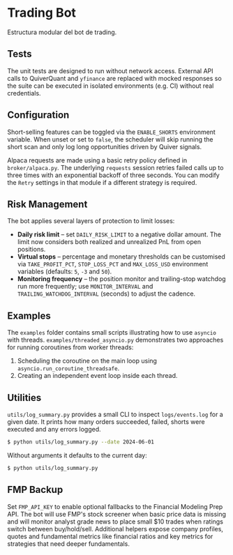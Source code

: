 # Trading Bot

Estructura modular del bot de trading.

## Tests

The unit tests are designed to run without network access.  External API calls
to QuiverQuant and `yfinance` are replaced with mocked responses so the suite
can be executed in isolated environments (e.g. CI) without real credentials.

## Configuration

Short-selling features can be toggled via the `ENABLE_SHORTS` environment
variable.  When unset or set to `false`, the scheduler will skip running the
short scan and only log long opportunities driven by Quiver signals.

Alpaca requests are made using a basic retry policy defined in
`broker/alpaca.py`. The underlying `requests` session retries failed calls up
to three times with an exponential backoff of three seconds. You can modify the
`Retry` settings in that module if a different strategy is required.

## Risk Management

The bot applies several layers of protection to limit losses:

* **Daily risk limit** – set `DAILY_RISK_LIMIT` to a negative dollar amount. The
  limit now considers both realized and unrealized PnL from open positions.
* **Virtual stops** – percentage and monetary thresholds can be customised via
  `TAKE_PROFIT_PCT`, `STOP_LOSS_PCT` and `MAX_LOSS_USD` environment variables
  (defaults: `5`, `-3` and `50`).
* **Monitoring frequency** – the position monitor and trailing-stop watchdog
  run more frequently; use `MONITOR_INTERVAL` and `TRAILING_WATCHDOG_INTERVAL`
  (seconds) to adjust the cadence.

## Examples

The `examples` folder contains small scripts illustrating how to use
`asyncio` with threads.  `examples/threaded_asyncio.py` demonstrates two
approaches for running coroutines from worker threads:

1. Scheduling the coroutine on the main loop using
   `asyncio.run_coroutine_threadsafe`.
2. Creating an independent event loop inside each thread.

## Utilities

`utils/log_summary.py` provides a small CLI to inspect `logs/events.log` for a given date.
It prints how many orders succeeded, failed, shorts were executed and any errors logged.

```bash
$ python utils/log_summary.py --date 2024-06-01
```

Without arguments it defaults to the current day:

```bash
$ python utils/log_summary.py
```

## FMP Backup

Set `FMP_API_KEY` to enable optional fallbacks to the Financial Modeling Prep API.
The bot will use FMP's stock screener when basic price data is missing and will
monitor analyst grade news to place small $10 trades when ratings switch between
buy/hold/sell.  Additional helpers expose company profiles, quotes and
fundamental metrics like financial ratios and key metrics for strategies that
need deeper fundamentals.

